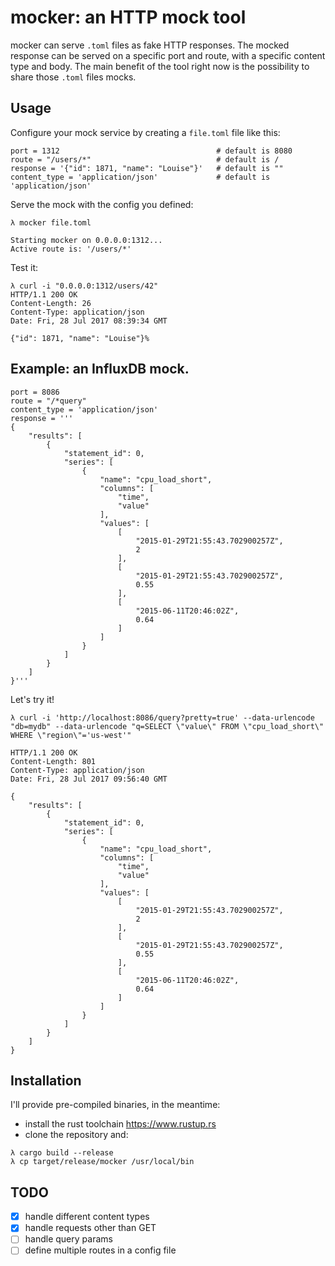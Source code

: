 # mocker: an HTTP mock tool

mocker can serve `.toml` files as fake HTTP responses.
The mocked response can be served on a specific port and route, with a specific content type and body.
The main benefit of the tool right now is the possibility to share those `.toml` files mocks.

## Usage
Configure your mock service by creating a `file.toml` file like this:
```
port = 1312                                   # default is 8080
route = "/users/*"                            # default is /
response = '{"id": 1871, "name": "Louise"}'   # default is ""
content_type = 'application/json'             # default is 'application/json'
```
Serve the mock with the config you defined:
```
λ mocker file.toml

Starting mocker on 0.0.0.0:1312...
Active route is: '/users/*'
```
Test it:
```
λ curl -i "0.0.0.0:1312/users/42"
HTTP/1.1 200 OK
Content-Length: 26
Content-Type: application/json
Date: Fri, 28 Jul 2017 08:39:34 GMT

{"id": 1871, "name": "Louise"}%
```

## Example: an InfluxDB mock.
```
port = 8086
route = "/*query"
content_type = 'application/json'
response = '''
{
    "results": [
        {
            "statement_id": 0,
            "series": [
                {
                    "name": "cpu_load_short",
                    "columns": [
                        "time",
                        "value"
                    ],
                    "values": [
                        [
                            "2015-01-29T21:55:43.702900257Z",
                            2
                        ],
                        [
                            "2015-01-29T21:55:43.702900257Z",
                            0.55
                        ],
                        [
                            "2015-06-11T20:46:02Z",
                            0.64
                        ]
                    ]
                }
            ]
        }
    ]
}'''
```
Let's try it!
```
λ curl -i 'http://localhost:8086/query?pretty=true' --data-urlencode "db=mydb" --data-urlencode "q=SELECT \"value\" FROM \"cpu_load_short\" WHERE \"region\"='us-west'"

HTTP/1.1 200 OK
Content-Length: 801
Content-Type: application/json
Date: Fri, 28 Jul 2017 09:56:40 GMT

{
    "results": [
        {
            "statement_id": 0,
            "series": [
                {
                    "name": "cpu_load_short",
                    "columns": [
                        "time",
                        "value"
                    ],
                    "values": [
                        [
                            "2015-01-29T21:55:43.702900257Z",
                            2
                        ],
                        [
                            "2015-01-29T21:55:43.702900257Z",
                            0.55
                        ],
                        [
                            "2015-06-11T20:46:02Z",
                            0.64
                        ]
                    ]
                }
            ]
        }
    ]
}
```
## Installation
I'll provide pre-compiled binaries, in the meantime:
- install the rust toolchain https://www.rustup.rs
- clone the repository and:
```
λ cargo build --release
λ cp target/release/mocker /usr/local/bin
```
## TODO
- [x] handle different content types
- [x] handle requests other than GET
- [ ] handle query params
- [ ] define multiple routes in a config file
